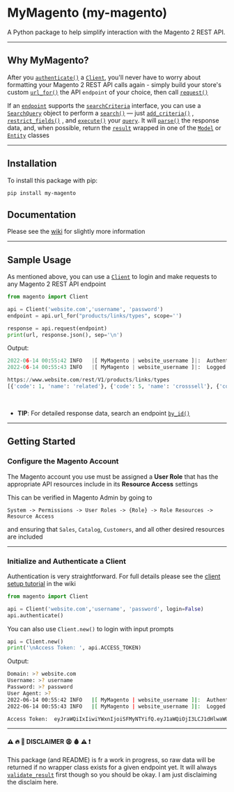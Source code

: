 # MyMagento (my-magento)
A Python package to help simplify interaction with the Magento 2 REST API.

***

## Why MyMagento?

After you [`authenticate()`](https://github.com/TDKorn/my-magento/blob/e2ee60805387551f835b81a8dc80e320381a7695/magento/clients.py#L55) 
a [`Client`](https://github.com/TDKorn/my-magento/blob/e2ee60805387551f835b81a8dc80e320381a7695/magento/clients.py#L11),
you'll never have to worry about formatting your Magento 2 REST API calls again - simply build your store's custom [`url_for()`](https://github.com/TDKorn/my-magento/blob/e2ee60805387551f835b81a8dc80e320381a7695/magento/clients.py#L93)
the API `endpoint` of your choice, then call [`request()`](https://github.com/TDKorn/my-magento/blob/e2ee60805387551f835b81a8dc80e320381a7695/magento/clients.py#L78)

If an [`endpoint`](https://github.com/TDKorn/my-magento/blob/e2ee60805387551f835b81a8dc80e320381a7695/magento/clients.py#L44)
supports the [`searchCriteria`](https://devdocs.magento.com/guides/v2.4/rest/performing-searches.html)
interface, you can use a [`SearchQuery`](https://github.com/TDKorn/my-magento/wiki/Search-Tutorial-Overview#SearchQuery) 
object to perform a [`search()`](https://github.com/TDKorn/my-magento/blob/e2ee60805387551f835b81a8dc80e320381a7695/magento/clients.py#L42) 
— just [`add_criteria()`](https://github.com/TDKorn/my-magento/wiki/Search-Tutorial-Overview#adding-criteria)
, [`restrict_fields()`](https://github.com/TDKorn/my-magento/blob/e2ee60805387551f835b81a8dc80e320381a7695/magento/search.py#L72)
, and [`execute()`](https://github.com/TDKorn/my-magento/blob/e2ee60805387551f835b81a8dc80e320381a7695/magento/search.py#L84) 
your [`query`](https://github.com/TDKorn/my-magento/blob/e2ee60805387551f835b81a8dc80e320381a7695/magento/search.py#L17). 
It will [`parse()`](https://github.com/TDKorn/my-magento/blob/e2ee60805387551f835b81a8dc80e320381a7695/magento/search.py#L143)
the response data, and, when possible, return the [`result`](https://github.com/TDKorn/my-magento/blob/e2ee60805387551f835b81a8dc80e320381a7695/magento/search.py#L101)
wrapped in one of the [`Model`](https://github.com/TDKorn/my-magento/blob/c2e7f6d11dd541e1ff3f2d5fd7f9f329d51f95b8/magento/models.py) 
or [`Entity`](https://github.com/TDKorn/my-magento/blob/c2e7f6d11dd541e1ff3f2d5fd7f9f329d51f95b8/magento/entities.py)
classes

***

## Installation
To install this package with pip:
```bash
pip install my-magento
```


## Documentation

Please see the [wiki](https://github.com/TDKorn/my-magento/wiki) for slightly more information

***

## Sample Usage
As mentioned above, you can use a [```Client```](https://github.com/TDKorn/my-magento/blob/e2ee60805387551f835b81a8dc80e320381a7695/magento/clients.py#L11) to login and make requests to any Magento 2 REST API endpoint
```python
from magento import Client

api = Client('website.com','username', 'password')
endpoint = api.url_for("products/links/types", scope='')

response = api.request(endpoint)
print(url, response.json(), sep='\n')
```
Output:
```python
2022-06-14 00:55:42 INFO   |[ MyMagento | website_username ]|:  Authenticating username on website.com...
2022-06-14 00:55:43 INFO   |[ MyMagento | website_username ]|:  Logged in to username

https://www.website.com/rest/V1/products/links/types
[{'code': 1, 'name': 'related'}, {'code': 5, 'name': 'crosssell'}, {'code': 4, 'name': 'upsell'}, {'code': 3, 'name': 'associated'}]
```

 <br>
 
 -  **TIP**: For detailed response data, search an endpoint [`by_id()`](https://github.com/TDKorn/my-magento/blob/e2ee60805387551f835b81a8dc80e320381a7695/magento/search.py#L90)


***


## Getting Started


### Configure the Magento Account

The Magento account you use must be assigned a **User Role** that has the appropriate API resources include in its **Resource Access** settings 

This can be verified in Magento Admin by going to 
```
System -> Permissions -> User Roles -> {Role} -> Role Resources -> Resource Access
```
and ensuring that `Sales`, `Catalog`, `Customers`, and all other desired resources are included

***

### Initialize and Authenticate a Client

Authentication is very straightforward. For full details please see the [client setup tutorial](https://github.com/TDKorn/my-magento/wiki/Client-Tutorial-Overview) in the wiki

```python
from magento import Client

api = Client('website.com','username', 'password', login=False)
api.authenticate()
```

You can also use ```Client.new()``` to login with input prompts

```python
api = Client.new()
print('\nAccess Token: ', api.ACCESS_TOKEN)
```

Output:

```bash
Domain: >? website.com
Username: >? username
Password: >? password
User Agent: >? 
2022-06-14 00:55:42 INFO   |[ MyMagento | website_username ]|:  Authenticating username on website.com...
2022-06-14 00:55:43 INFO   |[ MyMagento | website_username ]|:  Logged in to username

Access Token:  eyJraWQiIxIiwiYWxnIjoiSFMyNTYifQ.eyJ1aWQiOjI3LCJ1dHlwaWQiOjIsImlhdCI6MTY1NTE4MjU0MywiZXhwIjoxNjU1MTg2MTQzfQ.AbtkboAG_5R6CTsHmZwu_DiINJ7BKQ0_5sqHGJqcJVk
```


***

####  ⚠ 🔥 🥵 DISCLAIMER 😩 🩸 ⚠ ❗



This package (and README) is fr a work in progress, so raw data will be returned if no wrapper class exists for a given endpoint yet. It will always [`validate_result`](https://github.com/TDKorn/my-magento/blob/e2ee60805387551f835b81a8dc80e320381a7695/magento/search.py#L110) first though so you should be okay. I am just disclaiming the disclaim here.
